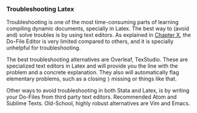 


### Troubleshooting Latex

Troubleshooting is one of the most time-consuming parts of learning compiling dynamic documents, specially in Latex. The best way to (avoid and) solve troubles is by using text editors. As explained in [Chapter X](), the Do-File Editor is very limited compared to others, and it is specially unhelpful for troubleshooting.

The best troubleshooting alternatives are Overleaf, TexStudio. These are specialized text editors in Latex and will provide you the line with the problem and a concrete explanation. They also will automatically flag elementary problems, such as a closing `}` missing or things like that.

Other ways to avoid troubleshooting in both Stata and Latex, is by writing your Do-Files from third party text editors. Recommended Atom and Sublime Texts. Old-School, highly robust alternatives are Vim and Emacs.
